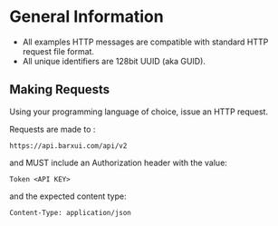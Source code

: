 # General Information
* All examples HTTP messages are compatible with standard HTTP request file format.
* All unique identifiers are 128bit UUID (aka GUID).

## Making Requests

Using your programming language of choice, issue an HTTP request. 

Requests are made to :

    https://api.barxui.com/api/v2

and MUST include an Authorization header with the value:

    Token <API KEY>

and the expected content type:

    Content-Type: application/json
